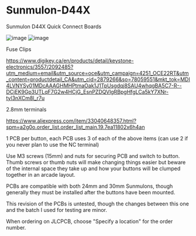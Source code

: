 # Sunmulon-D44X
Sunmulon D44X Quick Connect Boards

![image](https://github.com/BolSadguy/Sunmulon-D44X/assets/131397163/6864541c-ace2-4238-8d98-1aab70821013)
![image](https://github.com/BolSadguy/Sunmulon-D44X/assets/131397163/d88801f6-c610-49a1-9c4b-55b5936b4376)

Fuse Clips

https://www.digikey.ca/en/products/detail/keystone-electronics/3557/2092485?utm_medium=email&utm_source=oce&utm_campaign=4251_OCE22RT&utm_content=productdetail_CA&utm_cid=2879266&so=78059551&mkt_tok=MDI4LVNYSy01MDcAAAGHMHPtmaOak1J1TpUsgdqj8SAU4whqgBA5C7-R--DCjEK9Gp3UTLqF7G2w4HCjG_EsnPZDQVlgRBpgHfgLCa5kY7XNr-tyl3nXCm8l_r7u

2.8mm terminals

https://www.aliexpress.com/item/33040648357.html?spm=a2g0o.order_list.order_list_main.19.7ea11802x6h4an

1 PCB per button, each PCB uses 3 of each of the above items (can use 2 if you never plan to use the NC terminal)

Use M3 screws (15mm) and nuts for securing PCB and switch to button. Thumb screws or thumb nuts will make changing things easier but beware of the internal space they take up and how your buttons will be clumped together in an arcade layout.

PCBs are compatible with both 24mm and 30mm Sunmulons, though generally they must be installed after the buttons have been mounted.

This revision of the PCBs is untested, though the changes between this one and the batch I used for testing are minor.

When ordering on JLCPCB, choose "Specify a location" for the order number.
